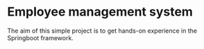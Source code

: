 # Employee management system

The aim of this simple project is to get hands-on experience in the Springboot framework. 


